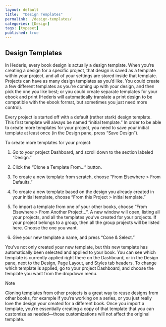 ```yaml
---
layout: default
title:  "Design Templates"
permalink:  /design-templates/
categories: [Design]
tags: [typeset]
published: true
---
```


<section data-type="chapter" class="hsecchapter" data-hederis-type="hsecchapter" id="design-templates" data-pi-attrs="id: design-templates; data-tags: typeset;" role="doc-chapter" data-tags="typeset" data-author-name=" " data-book-title=" " title="Design Templates"><h1 data-hederis-type="hblkchaptitle" class="hblkchaptitle" id="piMrCyHdt">Design Templates</h1><p class="hblkp" data-hederis-type="hblkp" id="pO2HqOmLt">In Hederis, every book design is actually a design template. When you&#8217;re creating a design for a specific project, that design is saved as a template within your project, and all of your settings are stored inside that template. Projects can have as many design templates as you&#8217;d like. You could create a few different templates as you&#8217;re coming up with your design, and then pick the one you like best; or you could create separate templates for your ebook and print (Hederis will automatically translate a print design to be compatible with the ebook format, but sometimes you just need more control).</p><p class="hblkp" data-hederis-type="hblkp" id="p8vF7Ev1m">Every project is started off with a default (rather stark) design template. This first template will always be named &#8220;initial template.&#8221; In order to be able to create more templates for your project, you need to save your initial template at least once (in the Design pane, press &#8220;Save Design&#8221;).</p><p class="hblkp" data-hederis-type="hblkp" id="pOQxWoGWG">To create more templates for your project:</p><ol class="hwprnumlist" data-hederis-type="hwprnumlist" id="pCwEktEYC"><li class="hblkoli" data-hederis-type="hblkoli" id="li8Rz5IXhb"><p class="hblkoli" data-hederis-type="hblklip" id="pdBvVVMQs">Go to your project Dashboard, and scroll down to the section labeled &#8220;Design.&#8221;</p></li><li class="hblkoli" data-hederis-type="hblkoli" id="liJYh9HUMr"><p class="hblkoli" data-hederis-type="hblklip" id="pavuEXmHR">Click the &#8220;Clone a Template From&#8230;&#8221; button.</p></li><li class="hblkoli" data-hederis-type="hblkoli" id="liWdIXf4WB"><p class="hblkoli" data-hederis-type="hblklip" id="p5YDzBN9h">To create a new template from scratch, choose &#8220;From Elsewhere &gt; From Defaults.&#8221;</p></li><li class="hblkoli" data-hederis-type="hblkoli" id="liY4ESdAAy"><p class="hblkoli" data-hederis-type="hblklip" id="p7VXh7uAT">To create a new template based on the design you already created in your initial template, choose &#8220;From this Project &gt; initial template.&#8221;</p></li><li class="hblkoli" data-hederis-type="hblkoli" id="lisCbDEGQv"><p class="hblkoli" data-hederis-type="hblklip" id="p9WlMbldf">To import a template from one of your other books, choose &#8220;From Elsewhere &gt; From Another Project&#8230;&#8221;. A new window will open, listing all your projects, and all the templates you&#8217;ve created for your projects. If your project belongs to a group, then all the group projects will be listed here. Choose the one you want.</p></li><li class="hblkoli" data-hederis-type="hblkoli" id="liMrMrFfZn"><p class="hblkoli" data-hederis-type="hblklip" id="pKeQEsvOW">Give your new template a name, and press &#8220;Cone &amp; Select.&#8221;</p></li></ol><p class="hblkp" data-hederis-type="hblkp" id="p2IFX48l5">You&#8217;ve not only created your new template, but this new template has automatically been selected and applied to your book. You can see which template is currently applied right there on the Dashboard, or in the Design pane, next to the Design, Page Layout, and Styles tab headers. To change which template is applied, go to your project Dashboard, and choose the template you want from the dropdown menu.</p><aside class="hwprbox box" data-hederis-type="hwprbox" id="pXwHvfEJq" data-type="sidebar"><p class="hblktype" data-hederis-type="hblktype" id="pwoqnOvFB">Note</p><p class="hblkp" data-hederis-type="hblkp" id="pJt5rxTeT">Cloning templates from other projects is a great way to reuse designs from other books, for example if you&#8217;re working on a series, or you just really love the design your created for a different book. Once you import a template, you&#8217;re essentially creating a copy of that template that you can customize as needed&#8212;those customizations will not affect the original template.</p></aside></section>
